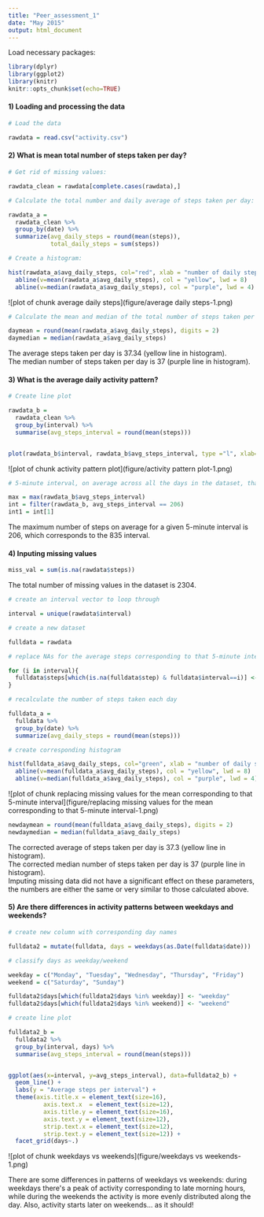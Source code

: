 ```yaml
---
title: "Peer_assessment_1"
date: "May 2015"
output: html_document
---
```

Load necessary packages:

```r
library(dplyr)
library(ggplot2)
library(knitr)
knitr::opts_chunk$set(echo=TRUE)
```


#### 1) Loading and processing the data

```r
# Load the data

rawdata = read.csv("activity.csv")
```


#### 2) What is mean total number of steps taken per day?


```r
# Get rid of missing values:

rawdata_clean = rawdata[complete.cases(rawdata),]

# Calculate the total number and daily average of steps taken per day:

rawdata_a = 
  rawdata_clean %>%
  group_by(date) %>%
  summarize(avg_daily_steps = round(mean(steps)),
            total_daily_steps = sum(steps))

# Create a histogram:

hist(rawdata_a$avg_daily_steps, col="red", xlab = "number of daily steps", main="")
  abline(v=mean(rawdata_a$avg_daily_steps), col = "yellow", lwd = 8)
  abline(v=median(rawdata_a$avg_daily_steps), col = "purple", lwd = 4)
```

![plot of chunk average daily steps](figure/average daily steps-1.png) 

```r
# Calculate the mean and median of the total number of steps taken per day

daymean = round(mean(rawdata_a$avg_daily_steps), digits = 2)
daymedian = median(rawdata_a$avg_daily_steps)
```

The average steps taken per day is 37.34 (yellow line in histogram).  
The median number of steps taken per day is 37 (purple line in histogram).

#### 3) What is the average daily activity pattern? 


```r
# Create line plot

rawdata_b = 
  rawdata_clean %>%
  group_by(interval) %>%
  summarise(avg_steps_interval = round(mean(steps)))


plot(rawdata_b$interval, rawdata_b$avg_steps_interval, type ="l", xlab= "interval", ylab="daily average steps per interval")
```

![plot of chunk activity pattern plot](figure/activity pattern plot-1.png) 

```r
# 5-minute interval, on average across all the days in the dataset, that contains the maximum number of steps

max = max(rawdata_b$avg_steps_interval)
int = filter(rawdata_b, avg_steps_interval == 206)
int1 = int[1]
```

The maximum number of steps on average for a given 5-minute interval is 206, which corresponds to the 835 interval.

#### 4) Inputing missing values

```r
miss_val = sum(is.na(rawdata$steps))
```

The total number of missing values in the dataset is 2304.


```r
# create an interval vector to loop through

interval = unique(rawdata$interval)

# create a new dataset

fulldata = rawdata

# replace NAs for the average steps corresponding to that 5-minute interval in the new dataset

for (i in interval){
  fulldata$steps[which(is.na(fulldata$step) & fulldata$interval==i)] <- mean(fulldata[fulldata$interval == i, c("steps")], na.rm = TRUE)
}

# recalculate the number of steps taken each day

fulldata_a = 
  fulldata %>%
  group_by(date) %>%
  summarize(avg_daily_steps = round(mean(steps)))

# create corresponding histogram

hist(fulldata_a$avg_daily_steps, col="green", xlab = "number of daily steps", main="")
  abline(v=mean(fulldata_a$avg_daily_steps), col = "yellow", lwd = 8)
  abline(v=median(fulldata_a$avg_daily_steps), col = "purple", lwd = 4)
```

![plot of chunk replacing missing values for the mean corresponding to that 5-minute interval](figure/replacing missing values for the mean corresponding to that 5-minute interval-1.png) 

```r
newdaymean = round(mean(fulldata_a$avg_daily_steps), digits = 2)
newdaymedian = median(fulldata_a$avg_daily_steps)
```

The corrected average of steps taken per day is 37.3 (yellow line in histogram).  
The corrected median number of steps taken per day is 37 (purple line in histogram).  
Imputing missing data did not have a significant effect on these parameters, the numbers are either the same or very similar to those calculated above.

#### 5) Are there differences in activity patterns between weekdays and weekends?


```r
# create new column with corresponding day names

fulldata2 = mutate(fulldata, days = weekdays(as.Date(fulldata$date)))

# classify days as weekday/weekend

weekday = c("Monday", "Tuesday", "Wednesday", "Thursday", "Friday")
weekend = c("Saturday", "Sunday")

fulldata2$days[which(fulldata2$days %in% weekday)] <- "weekday"
fulldata2$days[which(fulldata2$days %in% weekend)] <- "weekend"

# create line plot

fulldata2_b = 
  fulldata2 %>%
  group_by(interval, days) %>%
  summarise(avg_steps_interval = round(mean(steps)))


ggplot(aes(x=interval, y=avg_steps_interval), data=fulldata2_b) +
  geom_line() +
  labs(y = "Average steps per interval") +
  theme(axis.title.x = element_text(size=16),
          axis.text.x  = element_text(size=12),
          axis.title.y = element_text(size=16),
          axis.text.y = element_text(size=12),
          strip.text.x = element_text(size=12),
          strip.text.y = element_text(size=12)) +
  facet_grid(days~.)
```

![plot of chunk weekdays vs weekends](figure/weekdays vs weekends-1.png) 

There are some differences in patterns of weekdays vs weekends: during weekdays there's a peak of activity corresponding to late morning hours, while during the weekends the activity is more evenly distributed along the day. Also, activity starts later on weekends... as it should!
